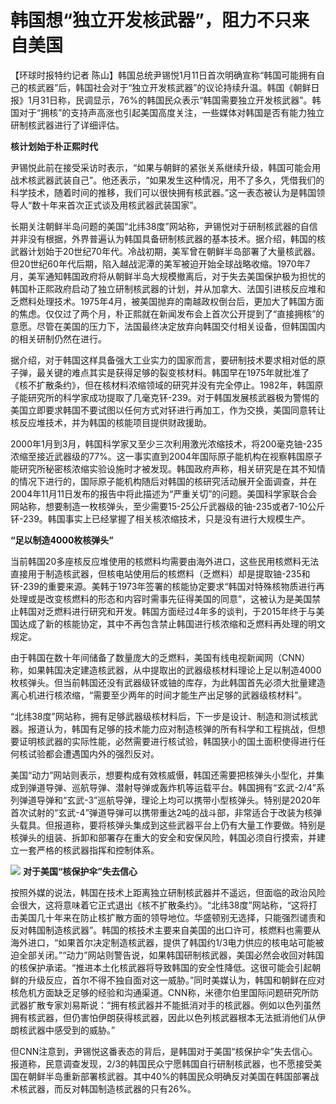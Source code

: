 # 韩国想“独立开发核武器”，阻力不只来自美国

【环球时报特约记者
陈山】韩国总统尹锡悦1月11日首次明确宣称“韩国可能拥有自己的核武器”后，韩国社会对于“独立开发核武器”的议论持续升温。韩国《朝鲜日报》1月31日称，民调显示，76%的韩国民众表示“韩国需要独立开发核武器”。韩国对于“拥核”的支持声高涨也引起美国高度关注，一些媒体对韩国是否有能力独立研制核武器进行了详细评估。

**核计划始于朴正熙时代**

尹锡悦此前在接受采访时表示，“如果与朝鲜的紧张关系继续升级，韩国可能会用战术核武器武装自己”。他还表示，“如果发生这种情况，用不了多久，凭借我们的科学技术，随着时间的推移，我们可以很快拥有核武器。”这一表态被认为是韩国领导人“数十年来首次正式谈及用核武器武装国家”。

长期关注朝鲜半岛问题的美国“北纬38度”网站称，尹锡悦对于研制核武器的自信并非没有根据，外界普遍认为韩国具备研制核武器的基本技术。据介绍，韩国的核武器计划始于20世纪70年代。冷战初期，美军曾在朝鲜半岛部署了大量核武器。但20世纪60年代后期，陷入越战泥潭的美军被迫开始全球战略收缩。1970年7月，美军通知韩国政府将从朝鲜半岛大规模撤离后，对于失去美国保护极为担忧的韩国朴正熙政府启动了独立研制核武器的计划，并从加拿大、法国引进核反应堆和乏燃料处理技术。1975年4月，被美国抛弃的南越政权倒台后，更加大了韩国方面的焦虑。仅仅过了两个月，朴正熙就在新闻发布会上首次公开提到了“直接拥核”的意愿。尽管在美国的压力下，法国最终决定放弃向韩国交付相关设备，但韩国国内的相关研制仍然在进行。

据介绍，对于韩国这样具备强大工业实力的国家而言，要研制技术要求相对低的原子弹，最关键的难点其实是获得足够的裂变核材料。韩国早在1975年就批准了《核不扩散条约》，但在核材料浓缩领域的研究并没有完全停止。1982年，韩国原子能研究所的科学家成功提取了几毫克钚-239。对于韩国发展核武器极为警惕的美国立即要求韩国不要试图以任何方式对钚进行再加工，作为交换，美国同意转让核反应堆技术，并为韩国的核能项目提供财政援助。

2000年1月到3月，韩国科学家又至少三次利用激光浓缩技术，将200毫克铀-235浓缩至接近武器级的77%。这一事实直到2004年国际原子能机构在视察韩国原子能研究所秘密核浓缩实验设施时才被发现。韩国政府声称，相关研究是在其不知情的情况下进行的，国际原子能机构随后对韩国的核研究活动展开全面调查，并在2004年11月11日发布的报告中将此描述为“严重关切”的问题。美国科学家联合会网站称，想要制造一枚核弹头，至少需要15-25公斤武器级的铀-235或者7-10公斤钚-239。韩国事实上已经掌握了相关核浓缩技术，只是没有进行大规模生产。

**“足以制造4000枚核弹头”**

当前韩国20多座核反应堆使用的核燃料均需要由海外进口，这些民用核燃料无法直接用于制造核武器，但核电站使用后的核燃料（乏燃料）却是提取铀-235和钚-239的重要来源。美韩于1973年签署的核能协定要求“韩国对特殊核物质进行再处理或是改变核燃料的形态和内容时需事先征得美国的同意”，这被认为是美国禁止韩国对乏燃料进行研究和开发。韩国方面经过4年多的谈判，于2015年终于与美国达成了新的核能协定，其中不再包含禁止韩国进行核浓缩和乏燃料再处理的明文规定。

由于韩国在数十年间储备了数量庞大的乏燃料，美国有线电视新闻网（CNN）称，如果韩国决定建造核武器，从中提取出的武器级核材料理论上足以制造4000枚核弹头。但当前韩国还没有武器级钚或铀的库存，为此韩国首先必须大批量建造离心机进行核浓缩，“需要至少两年的时间才能生产出足够的武器级核材料”。

“北纬38度”网站称，拥有足够武器级核材料后，下一步是设计、制造和测试核武器。报道认为，韩国有足够的技术能力应对制造核弹的所有科学和工程挑战，但想要证明核武器的实际性能，必然需要进行核试验，韩国狭小的国土面积使得进行任何核试验都会遭遇国内外的强烈反对。

美国“动力”网站则表示，想要构成有效核威慑，韩国还需要把核弹头小型化，并集成到弹道导弹、巡航导弹、潜射导弹或轰炸机等运载平台。韩国拥有“玄武-2/4”系列弹道导弹和“玄武-3”巡航导弹，理论上均可以携带小型核弹头。特别是2020年首次试射的“玄武-4”弹道导弹可以携带重达2吨的战斗部，非常适合于改装为核弹头载具。但报道称，要将核弹头集成到这些武器平台上仍有大量工作要做。特别是核弹头的组装、拆卸和部署存在重大的安全和安保风险，韩国必须自行摸索，并建立一套严格的核武器指挥和控制体系。

![](https://inews.gtimg.com/newsapp_bt/0/15637173149/1000)
**对于美国“核保护伞”失去信心**

按照外媒的说法，韩国在技术上距离独立研制核武器并不遥远，但面临的政治风险会很大，这将意味着它正式退出《核不扩散条约》。“北纬38度”网站称，“这将打击美国几十年来在防止核扩散方面的领导地位。华盛顿别无选择，只能强烈谴责和反对韩国制造核武器”。韩国的核技术主要来自美国的出口许可，核燃料也需要从海外进口，“如果首尔决定制造核武器，提供了韩国约1/3电力供应的核电站可能被迫全部关闭。”“动力”网站则警告说，如果韩国研制核武器，美国必然会收回对韩国的核保护承诺。“推进本土化核武器将导致韩国的安全性降低。这很可能会引起朝鲜的升级反应，首尔不得不独自面对这一威胁。”同时美媒认为，韩国和朝鲜在应对核危机方面缺乏足够的经验和沟通渠道。CNN称，米德尔伯里国际问题研究所防武器扩散专家刘易斯说：“拥有核武器并不能抵消对手的核武器。例如以色列虽然拥有核武器，但仍害怕伊朗获得核武器，因此以色列核武器根本无法抵消他们从伊朗核武器中感受到的威胁。”

但CNN注意到，尹锡悦这番表态的背后，是韩国对于美国“核保护伞”失去信心。报道称，民意调查发现，2/3的韩国民众宁愿韩国自行研制核武器，也不愿接受美国在朝鲜半岛重新部署核武器。其中40%的韩国民众明确反对美国在韩国部署战术核武器，而反对韩国制造核武器的只有26%。

